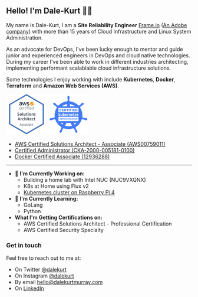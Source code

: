 ## Hello! I'm Dale-Kurt 👋🏼

My name is Dale-Kurt, I am a **Site Reliability Engineer** [Frame.io](https://www.frame.io) ([An Adobe company](https://news.adobe.com/news/news-details/2021/Adobe-Completes-Acquisition-of-Frame.io/default.aspx)) with more than 15 years of Cloud Infrastructure and Linux System Administration. 

As an advocate for DevOps, I've been lucky enough to mentor and guide junior and experienced engineers in DevOps and cloud native technologies. During my career I've been able to work in different industries architecting, implementing performant scalablable cloud infrastructure solutions. 

Some technologies I enjoy working with include **Kubernetes**, **Docker**, **Terraform** and **Amazon Web Services (AWS)**.

![AWS Certified Solutions Architect - Associate (AWS00759011](https://github.com/dalekurt/dalekurt/blob/master/assets/AWS-SolArchitect-Associate.png "AWS Certified Solutions Architect - Associate (AWS00759011") ![Certified Administrator (CKA-2000-005181-0100]( https://github.com/dalekurt/dalekurt/blob/master/assets/cka%2Bfrom%2Bcncfsite%2B_281_29.png "Certified Administrator (CKA-2000-005181-0100")

- [ AWS Certified Solutions Architect - Associate (AWS00759011)](https://www.certmetrics.com/amazon/public/badge.aspx?i=1&t=c&d=2019-03-29&ci=AWS00759011)
- [Certified Administrator (CKA-2000-005181-0100)](https://ti-user-certificates.s3.amazonaws.com/e0df7fbf-a057-42af-8a1f-590912be5460/f1a8b5b5-c969-534f-a348-1de6496d0674-dale-kurt-murray-certified-kubernetes-administrator-cka-certificate.pdf)
- [Docker Certified Associate (12936288)](https://credentials.docker.com/abb3448e-0232-4e56-9d55-4d2d1297ff3c)

---

- 🔬 **I'm Currently Working on:**
  -  Building a home lab with Intel NUC (NUC9VXQNX)
  - K8s at Home using Flux v2
  - [Kubernetes cluster on Raspberry Pi 4](https://github.com/dalekurt/kubernetes-the-fun-way)
- 🌱 **I'm Currently Learning:**
  -  GoLang
  -  Python
- **What I'm Getting Certifications on:**
  - AWS Certified Solutions Architect - Professional Certification
  - AWS Certified Security Specialty

### Get in touch
Feel free to reach out to me at:
- On Twitter [@dalekurt](https://www.twitter.com/dalekurt)
- On Instagram [@dalekurt](https://www.instagram.com/dalekurt)
- By email [hello@dalekurtmurray.com](mailto:hello@dalekurtmurray.com)
- On [LinkedIn](https://www.linkedin.com/in/dalekurtmurray/)
